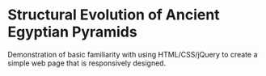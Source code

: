 # Structural Evolution of Ancient Egyptian Pyramids

Demonstration of basic familiarity with using HTML/CSS/jQuery to create a simple web page that is responsively designed.
